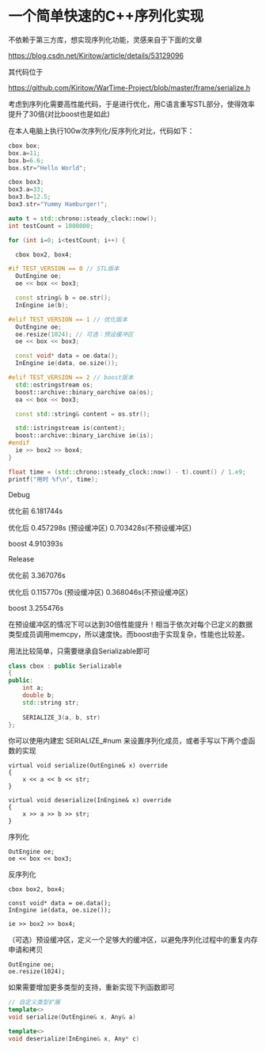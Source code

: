 # 一个简单快速的C++序列化实现

不依赖于第三方库，想实现序列化功能，灵感来自于下面的文章

https://blog.csdn.net/Kiritow/article/details/53129096

其代码位于

https://github.com/Kiritow/WarTime-Project/blob/master/frame/serialize.h



考虑到序列化需要高性能代码，于是进行优化，用C语言重写STL部分，使得效率提升了30倍(对比boost也是如此)

在本人电脑上执行100w次序列化/反序列化对比，代码如下：

``````c++
cbox box;
box.a=11;
box.b=6.6;
box.str="Hello World";

cbox box3;
box3.a=33;
box3.b=12.5;
box3.str="Yummy Hamburger!";

auto t = std::chrono::steady_clock::now();
int testCount = 1000000;

for (int i=0; i<testCount; i++) {

  cbox box2, box4;

#if TEST_VERSION == 0 // STL版本
  OutEngine oe;
  oe << box << box3;

  const string& b = oe.str();
  InEngine ie(b);

#elif TEST_VERSION == 1 // 优化版本
  OutEngine oe;
  oe.resize(1024); // 可选：预设缓冲区
  oe << box << box3;

  const void* data = oe.data();
  InEngine ie(data, oe.size());

#elif TEST_VERSION == 2 // boost版本
  std::ostringstream os;
  boost::archive::binary_oarchive oa(os);
  oa << box << box3;

  const std::string& content = os.str();

  std::istringstream is(content);
  boost::archive::binary_iarchive ie(is);
#endif
  ie >> box2 >> box4;
}

float time = (std::chrono::steady_clock::now() - t).count() / 1.e9;
printf("用时 %f\n", time);
``````

Debug

优化前 6.181744s  

优化后 0.457298s (预设缓冲区) 0.703428s(不预设缓冲区)

boost 4.910393s 

Release

优化前 3.367076s

优化后 0.115770s (预设缓冲区) 0.368046s(不预设缓冲区)

boost 3.255476s

在预设缓冲区的情况下可以达到30倍性能提升！相当于依次对每个已定义的数据类型成员调用memcpy，所以速度快。而boost由于实现复杂，性能也比较差。



用法比较简单，只需要继承自Serializable即可

``````c++
class cbox : public Serializable
{
public:
    int a;
    double b;
    std::string str;
    
    SERIALIZE_3(a, b, str)
};
``````

你可以使用内建宏 SERIALIZE_#num 来设置序列化成员，或者手写以下两个虚函数的实现

``````
virtual void serialize(OutEngine& x) override
{
	x << a << b << str;
}

virtual void deserialize(InEngine& x) override
{
	x >> a >> b >> str;
}
``````

序列化

``````
OutEngine oe;
oe << box << box3;
``````

反序列化

``````
cbox box2, box4;

const void* data = oe.data();
InEngine ie(data, oe.size());

ie >> box2 >> box4;
``````

（可选）预设缓冲区，定义一个足够大的缓冲区，以避免序列化过程中的重复内存申请和拷贝

``````
OutEngine oe;
oe.resize(1024);
``````

如果需要增加更多类型的支持，重新实现下列函数即可

``````c++
// 自定义类型扩展
template<>
void serialize(OutEngine& x, Any& a)

template<>
void deserialize(InEngine& x, Any* c)
``````
